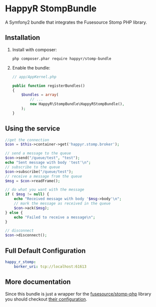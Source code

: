 HappyR StompBundle
=====================

A Symfony2 bundle that integrates the Fusesource Stomp PHP library.

## Installation

1. Install with composer:

    ```
    php composer.phar require happyr/stomp-bundle
    ```

2. Enable the bundle:

    ```php
    // app/AppKernel.php

    public function registerBundles()
    {
        $bundles = array(
            // ...
            new HappyR\StompBundle\HappyRStompBundle(),
        );
    }
    ```

## Using the service

```php
//get the connection
$con = $this->container->get('happyr.stomp.broker');

// send a message to the queue
$con->send("/queue/test", "test");
echo "Sent message with body 'test'\n";
// subscribe to the queue
$con->subscribe("/queue/test");
// receive a message from the queue
$msg = $con->readFrame();

// do what you want with the message
if ( $msg != null) {
    echo "Received message with body '$msg->body'\n";
    // mark the message as received in the queue
    $con->ack($msg);
} else {
    echo "Failed to receive a message\n";
}

// disconnect
$con->disconnect();
```


## Full Default Configuration

```yaml
happy_r_stomp:
    borker_uri: tcp://localhost:61613
```

## More documentation

Since this bundle is just a wrapper for the [fusesource/stomp-php](https://github.com/dejanb/stomp-php) library
you should checkout [their configuration](http://stomp.fusesource.org/documentation/php/book.html).